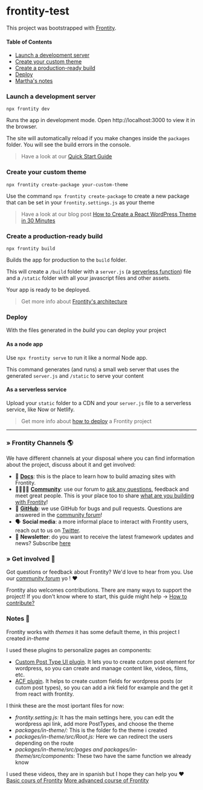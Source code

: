 # frontity-test

This project was bootstrapped with [Frontity](https://frontity.org/).

#### Table of Contents

- [Launch a development server](#launch-a-development-server)
- [Create your custom theme](#create-your-custom-theme)
- [Create a production-ready build](#create-a-production-ready-build)
- [Deploy](#deploy)
- [Martha's notes](#notes)

### Launch a development server

```
npx frontity dev
```

Runs the app in development mode. Open http://localhost:3000 to view it in the browser.

The site will automatically reload if you make changes inside the `packages` folder. You will see the build errors in the console.

> Have a look at our [Quick Start Guide](https://docs.frontity.org/getting-started/quick-start-guide)

### Create your custom theme

```
npx frontity create-package your-custom-theme
```

Use the command `npx frontity create-package` to create a new package that can be set in your `frontity.settings.js` as your theme

> Have a look at our blog post [How to Create a React WordPress Theme in 30 Minutes](https://frontity.org/blog/how-to-create-a-react-theme-in-30-minutes/)

### Create a production-ready build

```
npx frontity build
```

Builds the app for production to the `build` folder.

This will create a `/build` folder with a `server.js` (a [serverless function](https://vercel.com/docs/v2/serverless-functions/introduction)) file and a `/static` folder with all your javascript files and other assets.

Your app is ready to be deployed.

> Get more info about [Frontity's architecture](https://docs.frontity.org/architecture)

### Deploy

With the files generated in the _build_ you can deploy your project

#### As a node app

Use `npx frontity serve` to run it like a normal Node app.

This command generates (and runs) a small web server that uses the generated `server.js` and `/static` to serve your content

#### As a serverless service

Upload your `static` folder to a CDN and your `server.js` file to a serverless service, like Now or Netlify.

> Get more info about [how to deploy](https://docs.frontity.org/deployment) a Frontity project

---

### » Frontity Channels 🌎

We have different channels at your disposal where you can find information about the project, discuss about it and get involved:

- 📖 **[Docs](https://docs.frontity.org)**: this is the place to learn how to build amazing sites with Frontity.
- 👨‍👩‍👧‍👦 **[Community](https://community.frontity.org/)**: use our forum to [ask any questions](https://community.frontity.org/c/dev-talk-questions), feedback and meet great people. This is your place too to share [what are you building with Frontity](https://community.frontity.org/c/showcases)!
- 🐞 **[GitHub](https://github.com/frontity/frontity)**: we use GitHub for bugs and pull requests. Questions are answered in the [community forum](https://community.frontity.org/)!
- 🗣 **Social media**: a more informal place to interact with Frontity users, reach out to us on [Twitter](https://twitter.com/frontity).
- 💌 **Newsletter**: do you want to receive the latest framework updates and news? Subscribe [here](https://frontity.org/)

### » Get involved 🤗

Got questions or feedback about Frontity? We'd love to hear from you. Use our [community forum](https://community.frontity.org) yo ! ❤️

Frontity also welcomes contributions. There are many ways to support the project! If you don't know where to start, this guide might help → [How to contribute?](https://docs.frontity.org/contributing/how-to-contribute)

### Notes 💃
Frontity works with *themes* it has some default theme, in this project I created *in-theme* 

I used these plugins to personalize pages an components:
- [Custom Post Type UI plugin](https://es.wordpress.org/plugins/custom-post-type-ui/). It lets you to create cutom post element for wordpress, so you can create and manage content like, videos, films, etc.
- [ACF plugin](https://es-mx.wordpress.org/plugins/advanced-custom-fields/). It helps to create custom fields for wordpress posts (or cutom post types), so you can add a ink field for example and the get it from react with frontity.

I think these are the most iportant files for now:
- *frontity.setting.js:* It has the main settings here, you can edit the wordpress api link, add more PostTypes, and choose the theme
- *packages/in-theme/:* This is the folder fo the theme i created
- *packages/in-theme/src/Root.js:* Here we can redirect the users depending on the route
- *packages/in-theme/src/pages and packages/in-theme/src/components:* These two have the same function we already know 

I used these videos, they are in spanish but I hope they can help you ❤️
[Basic cours of Frontity](https://www.youtube.com/playlist?list=PLj8OTTEJGbdbremvIIKhy5N6FX1W8EPmN)
[More advanced course of Frontity](https://www.youtube.com/playlist?list=PLj8OTTEJGbda-7GOemB-h39Nkikpsn4NB)
